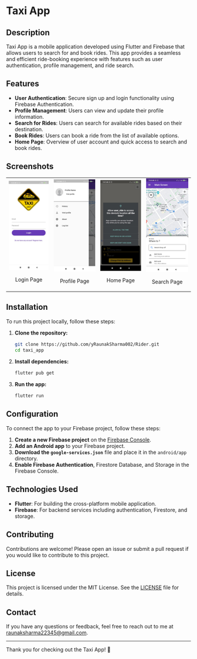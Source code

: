 # Taxi App

## Description

Taxi App is a mobile application developed using Flutter and Firebase that allows users to search for and book rides. This app provides a seamless and efficient ride-booking experience with features such as user authentication, profile management, and ride search.

## Features

- **User Authentication**: Secure sign up and login functionality using Firebase Authentication.
- **Profile Management**: Users can view and update their profile information.
- **Search for Rides**: Users can search for available rides based on their destination.
- **Book Rides**: Users can book a ride from the list of available options.
- **Home Page**: Overview of user account and quick access to search and book rides.

## Screenshots

<table>
  <tr>
    <td style="text-align: center;">
      <img src="https://github.com/RaunakSharma002/Rider/blob/main/images/login.jpg" alt="Login Page" width="200"/>
      <p>Login Page</p>
    </td>
    <td style="text-align: center;">
      <img src="https://github.com/RaunakSharma002/Rider/blob/main/images/profile.jpg" alt="Profile Page" width="200"/>
      <p>Profile Page</p>
    </td>
    <td style="text-align: center;">
      <img src="https://github.com/RaunakSharma002/Rider/blob/main/images/home.jpg" alt="Home Page" width="200"/>
      <p>Home Page</p>
    </td>
    <td style="text-align: center;">
      <img src="https://github.com/RaunakSharma002/Rider/blob/main/images/search.jpg" alt="Search Page" width="200"/>
      <p>Search Page</p>
    </td>
  </tr>
</table>

## Installation

To run this project locally, follow these steps:

1. **Clone the repository:**
    ```bash
    git clone https://github.com/yRaunakSharma002/Rider.git
    cd taxi_app
    ```

2. **Install dependencies:**
    ```bash
    flutter pub get
    ```

3. **Run the app:**
    ```bash
    flutter run
    ```

## Configuration

To connect the app to your Firebase project, follow these steps:

1. **Create a new Firebase project** on the [Firebase Console](https://console.firebase.google.com/).
2. **Add an Android app** to your Firebase project.
3. **Download the `google-services.json`** file and place it in the `android/app` directory.
4. **Enable Firebase Authentication**, Firestore Database, and Storage in the Firebase Console.

## Technologies Used

- **Flutter**: For building the cross-platform mobile application.
- **Firebase**: For backend services including authentication, Firestore, and storage.

## Contributing

Contributions are welcome! Please open an issue or submit a pull request if you would like to contribute to this project.

## License

This project is licensed under the MIT License. See the [LICENSE](LICENSE) file for details.

## Contact

If you have any questions or feedback, feel free to reach out to me at raunaksharma22345@gmail.com.

---

Thank you for checking out the Taxi App! 🚖
